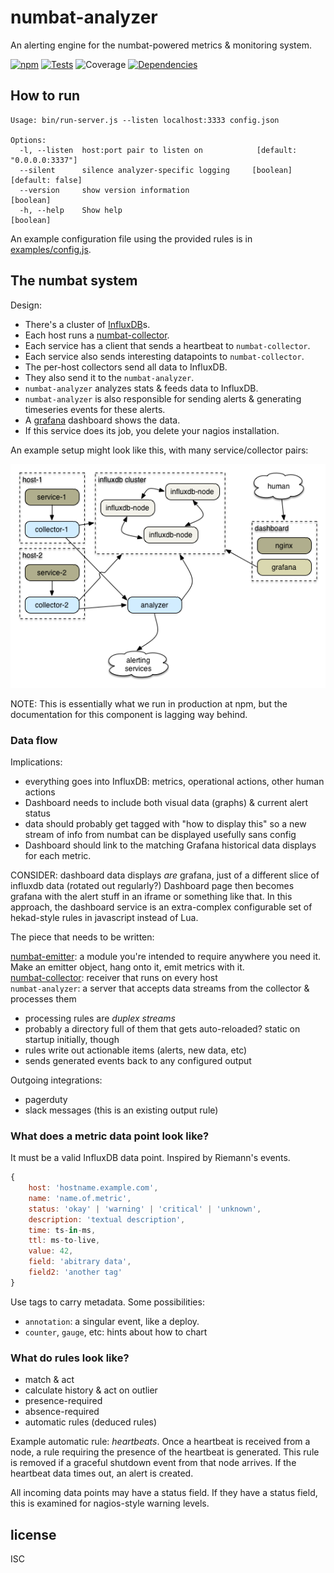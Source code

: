 # numbat-analyzer

An alerting engine for the numbat-powered metrics & monitoring system.

[![npm](http://img.shields.io/npm/v/numbat-analyzer.svg?style=flat)](https://www.npmjs.org/package/numbat-analyzer) [![Tests](http://img.shields.io/travis/ceejbot/numbat-analyzer.svg?style=flat)](http://travis-ci.org/ceejbot/numbat-analyzer) ![Coverage](http://img.shields.io/badge/coverage-46%25-red.svg?style=flat)    [![Dependencies](https://david-dm.org/ceejbot/numbat-analyzer.svg)](https://david-dm.org/ceejbot/numbat-analyzer)

## How to run

```
Usage: bin/run-server.js --listen localhost:3333 config.json

Options:
  -l, --listen  host:port pair to listen on            [default: "0.0.0.0:3337"]
  --silent      silence analyzer-specific logging     [boolean] [default: false]
  --version     show version information                               [boolean]
  -h, --help    Show help                                              [boolean]  
```

An example configuration file using the provided rules is in [examples/config.js](https://github.com/ceejbot/numbat-analyzer/blob/master/examples/config.js).

## The numbat system

Design:

- There's a cluster of [InfluxDB](http://influxdb.com)s.
- Each host runs a [numbat-collector](https://github.com/ceejbot/numbat-collector).
- Each service has a client that sends a heartbeat to `numbat-collector`.
- Each service also sends interesting datapoints to `numbat-collector`.
- The per-host collectors send all data to InfluxDB.
- They also send it to the `numbat-analyzer`.
- `numbat-analyzer` analyzes stats & feeds data to InfluxDB.
- `numbat-analyzer` is also responsible for sending alerts & generating timeseries events for these alerts.
- A [grafana](http://grafana.org) dashboard shows the data.
- If this service does its job, you delete your nagios installation.

An example setup might look like this, with many service/collector pairs:

![](docs/processing_metrics.png)

NOTE: This is essentially what we run in production at npm, but the documentation for this component is lagging way behind.

### Data flow

Implications:

- everything goes into InfluxDB: metrics, operational actions, other human actions
- Dashboard needs to include both visual data (graphs) & current alert status
- data should probably get tagged with "how to display this" so a new stream of info from numbat can be displayed usefully sans config
- Dashboard should link to the matching Grafana historical data displays for each metric.

CONSIDER: dashboard data displays *are* grafana, just of a different slice of influxdb data (rotated out regularly?) Dashboard page then becomes grafana with the alert stuff in an iframe or something like that. In this approach, the dashboard service is an extra-complex configurable set of hekad-style rules in javascript instead of Lua.

The piece that needs to be written:

[numbat-emitter](https://github.com/ceejbot/numbat-emitter): a module you're intended to require anywhere you need it. Make an emitter object, hang onto it, emit metrics with it.  
[numbat-collector](https://github.com/ceejbot/numbat-collector): receiver that runs on every host  
`numbat-analyzer`: a server that accepts data streams from the collector & processes them

- processing rules are *duplex streams*
- probably a directory full of them that gets auto-reloaded? static on startup initially, though
- rules write out actionable items (alerts, new data, etc)
- sends generated events back to any configured output

Outgoing integrations:

- pagerduty
- slack messages (this is an existing output rule)

### What does a metric data point look like?

It must be a valid InfluxDB data point. Inspired by Riemann's events.

```javascript
{
    host: 'hostname.example.com',
    name: 'name.of.metric',
    status: 'okay' | 'warning' | 'critical' | 'unknown',
    description: 'textual description',
    time: ts-in-ms,
    ttl: ms-to-live,
    value: 42,
    field: 'abitrary data',
    field2: 'another tag'
}
```

Use tags to carry metadata. Some possibilities:

- `annotation`: a singular event, like a deploy.
- `counter`, `gauge`, etc: hints about how to chart

### What do rules look like?

- match & act
- calculate history & act on outlier
- presence-required
- absence-required
- automatic rules (deduced rules)

Example automatic rule: _heartbeats_. Once a heartbeat is received from a node, a rule requiring the presence of the heartbeat is generated. This rule is removed if a graceful shutdown event from that node arrives. If the heartbeat data times out, an alert is created.

All incoming data points may have a status field. If they have a status field, this is examined for nagios-style warning levels.

## license

ISC
